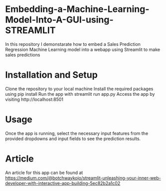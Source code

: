 # Embedding-a-Machine-Learning-Model-Into-A-GUI-using-STREAMLIT
In this repository I demonstarate how to embed a Sales Prediction Regression Machine Learning model into a webapp using Streamlit to make sales predictions

# Installation and Setup

Clone the repository to your local machine
Install the required packages using pip install
Run the app with streamlit run app.py
Access the app by visiting http://localhost:8501


# Usage
Once the app is running, select the necessary input features from the provided dropdowns and input fields to see the prediction results.

# Article 
An article for this app can be found at 
https://medium.com/@botchwaykojo/streamlit-unleashing-your-inner-web-developer-with-interactive-app-building-5ec82b2a1c02
